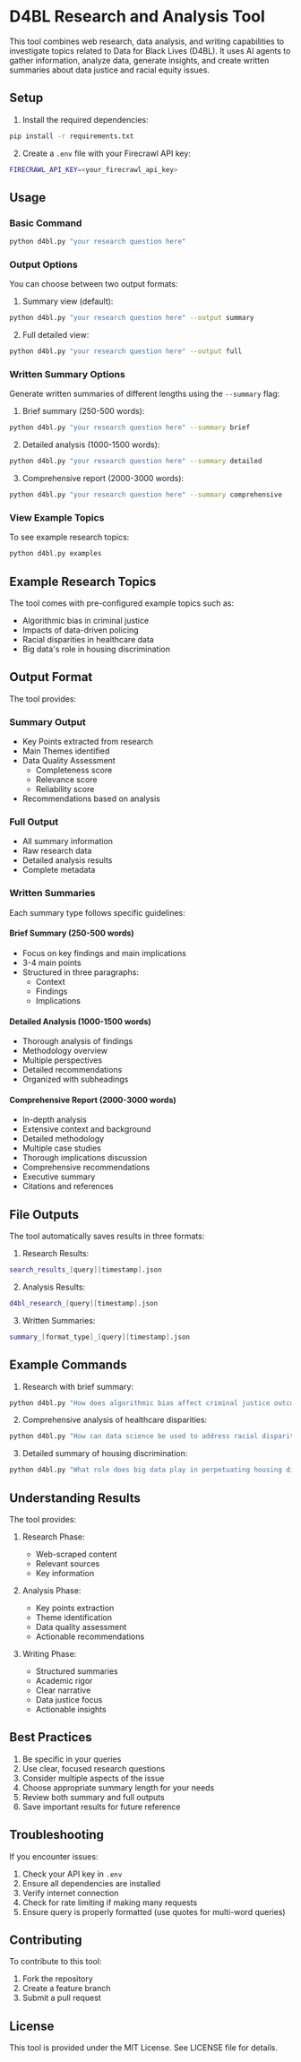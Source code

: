 # D4BL Research and Analysis Tool

This tool combines web research, data analysis, and writing capabilities to investigate topics related to Data for Black Lives (D4BL). It uses AI agents to gather information, analyze data, generate insights, and create written summaries about data justice and racial equity issues.

## Setup

1. Install the required dependencies: 

```bash
pip install -r requirements.txt
```

2. Create a `.env` file with your Firecrawl API key:

```bash
FIRECRAWL_API_KEY=<your_firecrawl_api_key>
```

## Usage

### Basic Command

```bash
python d4bl.py "your research question here"
```

### Output Options

You can choose between two output formats:

1. Summary view (default):

```bash
python d4bl.py "your research question here" --output summary
```

2. Full detailed view:

```bash
python d4bl.py "your research question here" --output full
```

### Written Summary Options

Generate written summaries of different lengths using the `--summary` flag:

1. Brief summary (250-500 words):
```bash
python d4bl.py "your research question here" --summary brief
```

2. Detailed analysis (1000-1500 words):
```bash
python d4bl.py "your research question here" --summary detailed
```

3. Comprehensive report (2000-3000 words):
```bash
python d4bl.py "your research question here" --summary comprehensive
```

### View Example Topics

To see example research topics:

```bash
python d4bl.py examples
```

## Example Research Topics

The tool comes with pre-configured example topics such as:
- Algorithmic bias in criminal justice
- Impacts of data-driven policing
- Racial disparities in healthcare data
- Big data's role in housing discrimination

## Output Format

The tool provides:

### Summary Output
- Key Points extracted from research
- Main Themes identified
- Data Quality Assessment
  - Completeness score
  - Relevance score
  - Reliability score
- Recommendations based on analysis

### Full Output
- All summary information
- Raw research data
- Detailed analysis results
- Complete metadata

### Written Summaries

Each summary type follows specific guidelines:

#### Brief Summary (250-500 words)
- Focus on key findings and main implications
- 3-4 main points
- Structured in three paragraphs:
  - Context
  - Findings
  - Implications

#### Detailed Analysis (1000-1500 words)
- Thorough analysis of findings
- Methodology overview
- Multiple perspectives
- Detailed recommendations
- Organized with subheadings

#### Comprehensive Report (2000-3000 words)
- In-depth analysis
- Extensive context and background
- Detailed methodology
- Multiple case studies
- Thorough implications discussion
- Comprehensive recommendations
- Executive summary
- Citations and references

## File Outputs

The tool automatically saves results in three formats:

1. Research Results:
```bash
search_results_[query][timestamp].json
```

2. Analysis Results:
```bash
d4bl_research_[query][timestamp].json
```

3. Written Summaries:
```bash
summary_[format_type]_[query][timestamp].json
```

## Example Commands

1. Research with brief summary:
```bash
python d4bl.py "How does algorithmic bias affect criminal justice outcomes for Black communities?" --summary brief
```

2. Comprehensive analysis of healthcare disparities:
```bash
python d4bl.py "How can data science be used to address racial disparities in healthcare?" --summary comprehensive --output full
```

3. Detailed summary of housing discrimination:
```bash
python d4bl.py "What role does big data play in perpetuating housing discrimination?" --summary detailed
```

## Understanding Results

The tool provides:

1. Research Phase:
   - Web-scraped content
   - Relevant sources
   - Key information

2. Analysis Phase:
   - Key points extraction
   - Theme identification
   - Data quality assessment
   - Actionable recommendations

3. Writing Phase:
   - Structured summaries
   - Academic rigor
   - Clear narrative
   - Data justice focus
   - Actionable insights

## Best Practices

1. Be specific in your queries
2. Use clear, focused research questions
3. Consider multiple aspects of the issue
4. Choose appropriate summary length for your needs
5. Review both summary and full outputs
6. Save important results for future reference

## Troubleshooting

If you encounter issues:

1. Check your API key in `.env`
2. Ensure all dependencies are installed
3. Verify internet connection
4. Check for rate limiting if making many requests
5. Ensure query is properly formatted (use quotes for multi-word queries)

## Contributing

To contribute to this tool:
1. Fork the repository
2. Create a feature branch
3. Submit a pull request

## License

This tool is provided under the MIT License. See LICENSE file for details.